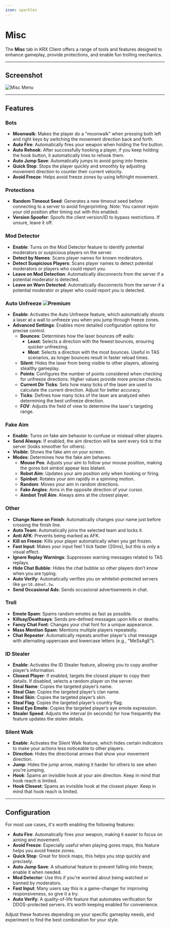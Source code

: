```yaml
---
icon: sparkles
---
```


# Misc

The **Misc** tab in KRX Client offers a range of tools and features designed to enhance gameplay, provide protections, and enable fun trolling mechanics.

---

## **Screenshot**
![Misc Menu](https://raw.githubusercontent.com/Krixx1337/krxclient-docs/refs/heads/main/images/misc-menu.png)

---

## **Features**

### **Bots**
- **Moonwalk**: Makes the player do a "moonwalk" when pressing both left and right keys by switching the movement direction back and forth.
- **Auto Fire**: Automatically fires your weapon when holding the fire button.
- **Auto Rehook**: After successfully hooking a player, if you keep holding the hook button, it automatically tries to rehook them.
- **Auto Jump Save**: Automatically jumps to avoid going into freeze.
- **Quick Stop**: Stops the player quickly and smoothly by adjusting movement direction to counter their current velocity.
- **Avoid Freeze**: Helps avoid freeze zones by using left/right movement.

### **Protections**
- **Random Timeout Seed**: Generates a new timeout seed before connecting to a server to avoid fingerprinting. Note: You cannot rejoin your old position after timing out with this enabled.
- **Version Spoofer**: Spoofs the client version/ID to bypass restrictions. If unsure, leave it off.

### **Mod Detector**  
- **Enable**: Turns on the Mod Detector feature to identify potential moderators or suspicious players on the server.  
- **Detect by Names**: Scans player names for known moderators.  
- **Detect Suspicious Players**: Scans player names to detect potential moderators or players who could report you.  
- **Leave on Mod Detection**: Automatically disconnects from the server if a potential moderator is detected.  
- **Leave on Warn Detected**: Automatically disconnects from the server if a potential moderator or player who could report you is detected.  

### **Auto Unfreeze** ![Premium](https://img.shields.io/badge/Premium-%23ffba00?style=flat-square)
- **Enable**: Activates the Auto Unfreeze feature, which automatically shoots a laser at a wall to unfreeze you when you jump through freeze zones.
- **Advanced Settings**: Enables more detailed configuration options for precise control.
    - **Bounces**: Determines how the laser bounces off walls:
        - **Least**: Selects a direction with the fewest bounces, ensuring quicker unfreezing.
        - **Most**: Selects a direction with the most bounces. Useful in TAS scenarios, as longer bounces result in faster reload times.
    - **Silent**: Hides the laser from being visible to other players, allowing stealthy gameplay.
    - **Points**: Configures the number of points considered when checking for unfreeze directions. Higher values provide more precise checks.
    - **Current Dir Ticks**: Sets how many ticks of the laser are used to calculate the current direction. Adjust for better accuracy.
    - **Ticks**: Defines how many ticks of the laser are analyzed when determining the best unfreeze direction.
    - **FOV**: Adjusts the field of view to determine the laser's targeting range.

### **Fake Aim**
- **Enable**: Turns on fake aim behavior to confuse or mislead other players.
- **Send Always**: If enabled, the aim direction will be sent every tick to the server (looks smoother for others).
- **Visible**: Shows the fake aim on your screen.
- **Modes**: Determines how the fake aim behaves:
  - **Mouse Pos**: Adjusts your aim to follow your mouse position, making the gores bot aimbot appear less blatant.
  - **Robot Aim**: Updates your aim position only when hooking or firing.
  - **Spinbot**: Rotates your aim rapidly in a spinning motion.
  - **Random**: Moves your aim in random directions.
  - **Fake Angles**: Aims in the opposite direction of your cursor.
  - **Aimbot Troll Aim**: Always aims at the closest player.

### **Other**
- **Change Name on Finish**: Automatically changes your name just before crossing the finish line.
- **Auto Team**: Automatically joins the selected team and locks it.
- **Anti AFK**: Prevents being marked as AFK.
- **Kill on Freeze**: Kills your player automatically when you get frozen.
- **Fast Input**: Makes your input feel 1 tick faster (20ms), but this is only a visual effect.
- **Ignore Replay Warnings**: Suppresses warning messages related to TAS replays.
- **Hide Chat Bubble**: Hides the chat bubble so other players don’t know when you are typing.
- **Auto Verify**: Automatically verifies you on whitelist-protected servers like `ger10.ddnet.tw`.
- **Send Occasional Ads**: Sends occasional advertisements in chat.

### **Troll**
- **Emote Spam**: Spams random emotes as fast as possible.
- **Killsay/Deathsays**: Sends pre-defined messages upon kills or deaths.
- **Fancy Chat Font**: Changes your chat font for a unique appearance.
- **Mass Mention Spam**: Mentions multiple players repeatedly.
- **Chat Repeater**: Automatically repeats another player's chat message with alternating uppercase and lowercase letters (e.g., "MeSsAgE").

### **ID Stealer**
- **Enable**: Activates the ID Stealer feature, allowing you to copy another player’s information.
- **Closest Player**: If enabled, targets the closest player to copy their details. If disabled, selects a random player on the server.
- **Steal Name**: Copies the targeted player’s name.
- **Steal Clan**: Copies the targeted player’s clan name.
- **Steal Skin**: Copies the targeted player’s skin.
- **Steal Flag**: Copies the targeted player’s country flag.
- **Steal Eye Emote**: Copies the targeted player’s eye emote expression.
- **Stealer Speed**: Adjusts the interval (in seconds) for how frequently the feature updates the stolen details.

### **Silent Walk**
- **Enable**: Activates the Silent Walk feature, which hides certain indicators to make your actions less noticeable to other players.
- **Direction**: Hides the directional arrows that show your movement direction.
- **Jump**: Hides the jump arrow, making it harder for others to see when you’re jumping.
- **Hook**: Spams an invisible hook at your aim direction. Keep in mind that hook reach is limited.
- **Hook Closest**: Spams an invisible hook at the closest player. Keep in mind that hook reach is limited.

---

## **Configuration**

For most use cases, it's worth enabling the following features:
- **Auto Fire**: Automatically fires your weapon, making it easier to focus on aiming and movement.
- **Avoid Freeze**: Especially useful when playing gores maps, this feature helps you avoid freeze zones.
- **Quick Stop**: Great for block maps, this helps you stop quickly and precisely.
- **Auto Jump Save**: A situational feature to prevent falling into freeze; enable it when needed.
- **Mod Detector**: Use this if you're worried about being watched or banned by moderators.
- **Fast Input**: Many users say this is a game-changer for improving responsiveness, so give it a try.
- **Auto Verify**: A quality-of-life feature that automates verification for DDOS-protected servers. It’s worth keeping enabled for convenience.

Adjust these features depending on your specific gameplay needs, and experiment to find the best combination for your style.
